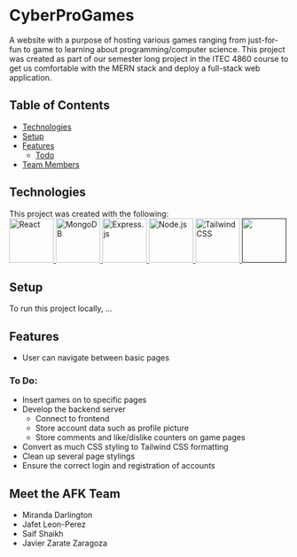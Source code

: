 # **CyberProGames**

A website with a purpose of hosting various games ranging from just-for-fun to game to learning about programming/computer science. This project was created as part of our semester long project in the ITEC 4860 course to get us comfortable with the MERN stack and deploy a full-stack web application. 

## Table of Contents
- [Technologies](#technologies)
- [Setup](#setup)
- [Features](#features)
    - [Todo](#to-do)
- [Team Members](#meet-the-afk-team)

## Technologies
This project was created with the following:
<br>
<a href="https://react.dev/"> <img title="React" src="https://cdn.jsdelivr.net/gh/devicons/devicon/icons/react/react-original.svg" height="80"> </a>
<a href="https://www.mongodb.com/"> <img title="MongoDB" src="https://cdn.jsdelivr.net/gh/devicons/devicon/icons/mongodb/mongodb-original-wordmark.svg" height="80"> </a>
<a href="https://expressjs.com/"> <img title="Express.js" src="https://cdn.jsdelivr.net/gh/devicons/devicon/icons/express/express-original.svg" height="80"> </a>
<a href="https://nodejs.org/en"> <img title="Node.js" src="https://cdn.jsdelivr.net/gh/devicons/devicon/icons/nodejs/nodejs-original-wordmark.svg" height="80"> </a>
<a href="https://tailwindcss.com/"> <img title="Tailwind CSS" src="https://cdn.jsdelivr.net/gh/devicons/devicon/icons/tailwindcss/tailwindcss-original-wordmark.svg" height="80"> </a>
<a href=""> <img title="" src="" height="80"> </a>

## Setup
To run this project locally, ...

## Features
- User can navigate between basic pages
### To Do:
- Insert games on to specific pages
- Develop the backend server
    - Connect to frontend
    - Store account data such as profile picture
    - Store comments and like/dislike counters on game pages
- Convert as much CSS styling to Tailwind CSS formatting
- Clean up several page stylings
- Ensure the correct login and registration of accounts

## Meet the AFK Team
- Miranda Darlington
- Jafet Leon-Perez
- Saif Shaikh
- Javier Zarate Zaragoza